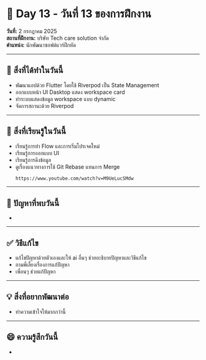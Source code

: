 # 📅 Day 13 - วันที่ 13 ของการฝึกงาน
**วันที่:** 2 กรกฎาคม 2025  
**สถานที่ฝึกงาน:** บริษัท Tech care solution จำกัด  
**ตำแหน่ง:** นักพัฒนาซอฟต์แวร์ฝึกหัด

---

## 📝 สิ่งที่ได้ทำในวันนี้
- พัฒนาแอปด้วย Flutter โดยใช้ Riverpod เป็น State Management
- ออกแบบหน้า UI Dasktop แสดง workspace card
- ทำระบบแสดงข้อมูล workspace แบบ dynamic
- จัดการสถานะด้วย Riverpod

---

## 🎯 สิ่งที่เรียนรู้ในวันนี้
- เรียนรู้การทำ Flow และการเริ่มโปรเจคใหม่
- เรียนรู้การออกแบบ UI
- เรียนรู้การดึงข้อมูล
- ดูเรื่องแนวทางการใช้ Git Rebase แทนการ Merge 
   ``` bash
   https://www.youtube.com/watch?v=M9UeLucSMdw
  ```

---

## 🤔 ปัญหาที่พบวันนี้
- 
  


---

## ✅ วิธีแก้ไข
- แก้ไขปัญหาด้วยตัวเองและให้ ai อื่นๆ ช่วยอะธิบายปัญหาและวิธีแก้ไข
- ถามพี่เลี้ยงเรื่องการแก้ปัญหา
- เพื่อนๆ ช่วยแก้ปัญหา


---

## 💡 สิ่งที่อยากพัฒนาต่อ
- ทำความเข้าใจให้มากกว่านี้


---

## 😄 ความรู้สึกวันนี้
- 
